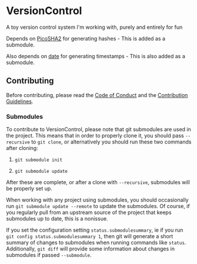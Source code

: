 # VersionControl
A toy version control system I'm working with, purely and entirely for fun

Depends on [PicoSHA2](https://github.com/okdshin/PicoSHA2) for generating hashes -
This is added as a submodule.

Also depends on [date](https://github.com/HowardHinnant/date) for generating 
timestamps - This is also added as a submodule.

## Contributing

Before contributing, please read the [Code of Conduct](CODE_OF_CONDUCT.md) and 
the [Contribution Guidelines](.github/CONTRIBUTING.md).

### Submodules

To contribute to VersionControl, please note that git submodules are used in the
project. This means that in order to properly clone it, you should pass
`--recursive` to `git clone`, or alternatively you should run these two commands
after cloning:

1. `git submodule init`

2. `git submodule update`

After these are complete, or after a clone with `--recursive`, submodules will be
properly set up.

When working with any project using submodules, you should occasionally run `git
submodule update --remote` to update the submodules. Of course, if you regularly
pull from an upstream source of the project that keeps submodules up to date, this
is a nonissue.

If you set the configuration setting `status.submodulesummary`, ie if you run `git
config status.submodulesummary 1`, then git will generate a short summary of
changes to submodules when running commands like `status`. Additionally, `git
diff` will provide some information about changes in submodules if passed
`--submodule`.
